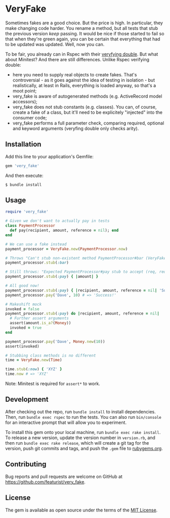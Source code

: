 # VeryFake

Sometimes fakes are a good choice. But the price is high. In particular, they make changing code harder. You rename a method, but all tests that stub the previous version _keep_ passing. It would be nice if those started to fail so that when they're green again, you can be certain that everything that had to be updated was updated. Well, now you can.

To be fair, you already can in Rspec with their [veryfying double](https://relishapp.com/rspec/rspec-mocks/v/3-9/docs/verifying-doubles). But what about Minitest? And there are still differences. Unlike Rspec verifying double:

- here you need to supply real objects to create fakes. That's controversial - as it goes against the idea of testing in isolation - but realistically, at least in Rails, everything is loaded anyway, so that's a moot point;
- very_fake is aware of autogenerated methods (e.g. ActiveRecord model accessors);
- very_fake does not stub constants (e.g. classes). You can, of course, create a fake of a class, but it'll need to be explicitely "injected" into the consumer code;
- very_fake performs a full parameter check, comparing required, optional and keyword arguments (veryfing double only checks arity).

## Installation

Add this line to your application's Gemfile:

```ruby
gem 'very_fake'
```

And then execute:

    $ bundle install

## Usage

```ruby
require 'very_fake'

# Given we don't want to actually pay in tests
class PaymentProcessor
  def pay(recipient, amount, reference = nil); end
end

# We can use a fake instead
payment_processor = VeryFake.new(PaymentProcessor.now)

# Throws "Can't stub non-existent method PaymentProcessor#bar (VeryFake::Error)"
payment_processor.stub(:bar)

# Still throws: "Expected PaymentProcessor#pay stub to accept (req, req, opt), but was (req) (VeryFake::Error)"
payment_processor.stub(:pay) { |amount| }

# All good now!
payment_processor.stub(:pay) { |recipient, amount, reference = nil| 'Success!' }
payment_processor.pay('Dave', 10) # => 'Success!'

# Makeshift mock
invoked = false
payment_processor.stub(:pay) do |recipient, amount, reference = nil|
  # Further assert arguments
  assert(amount.is_a?(Money))
  invoked = true
end

payment_processor.pay('Dave', Money.new(10))
assert(invoked)

# Stubbing class methods is no different
time = VeryFake.new(Time)

time.stub(:now) { 'XYZ' }
time.now # => 'XYZ'
```

Note: Minitest is required for `assert*` to work.

## Development

After checking out the repo, run `bundle install` to install dependencies. Then, run `bundle exec rspec` to run the tests. You can also run `bin/console` for an interactive prompt that will allow you to experiment.

To install this gem onto your local machine, run `bundle exec rake install`. To release a new version, update the version number in `version.rb`, and then run `bundle exec rake release`, which will create a git tag for the version, push git commits and tags, and push the `.gem` file to [rubygems.org](https://rubygems.org).

## Contributing

Bug reports and pull requests are welcome on GitHub at https://github.com/featurist/very_fake.

## License

The gem is available as open source under the terms of the [MIT License](https://opensource.org/licenses/MIT).
